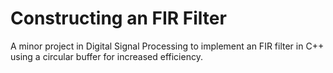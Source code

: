 # Constructing an FIR Filter
A minor project in Digital Signal Processing to implement an FIR filter in C++ using a circular buffer for increased efficiency.
